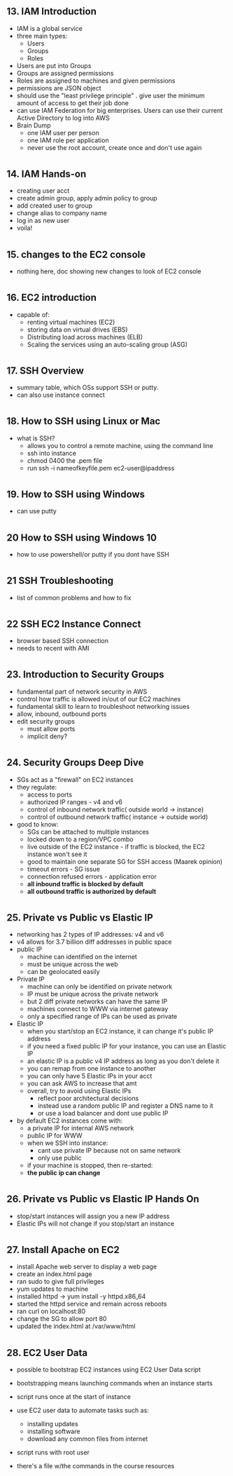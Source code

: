 ## 13. IAM Introduction

- IAM is a global service
- three main types:
  - Users
  - Groups
  - Roles
- Users are put into Groups
- Groups are assigned permissions
- Roles are assigned to machines and given permissions
- permissions are JSON object
- should use the "least privilege principle" . give user the minimum amount of access to get their job done
- can use IAM Federation for big enterprises. Users can use their current Active Directory to log into AWS
- Brain Dump
  - one IAM user per person
  - one IAM role per application
  - never use the root account, create once and don't use again

#

## 14. IAM Hands-on

- creating user acct
- create admin group, apply admin policy to group
- add created user to group
- change alias to company name
- log in as new user
- voila!

#

## 15. changes to the EC2 console

- nothing here, doc showing new changes to look of EC2 console

#

## 16. EC2 introduction

- capable of:
  - renting virtual machines (EC2)
  - storing data on virtual drives (EBS)
  - Distributing load across machines (ELB)
  - Scaling the services using an auto-scaling group (ASG)

#

## 17. SSH Overview

- summary table, which OSs support SSH or putty.
- can also use instance connect

#

## 18. How to SSH using Linux or Mac

- what is SSH?
  - allows you to control a remote machine, using the command line
  - ssh into instance
  - chmod 0400 the .pem file
  - run ssh -i nameofkeyfile.pem ec2-user@ipaddress

#

## 19. How to SSH using Windows

- can use putty

#

## 20 How to SSH using Windows 10

- how to use powershell/or putty if you dont have SSH

#

## 21 SSH Troubleshooting

- list of common problems and how to fix

#

## 22 SSH EC2 Instance Connect

- browser based SSH connection
- needs to recent with AMI

#

## 23. Introduction to Security Groups

- fundamental part of network security in AWS
- control how traffic is allowed in/out of our EC2 machines
- fundamental skill to learn to troubleshoot networking issues
- allow, inbound, outbound ports
- edit security groups
  - must allow ports
  - implicit deny?

#

## 24. Security Groups Deep Dive

- SGs act as a "firewall" on EC2 instances
- they regulate:
  - access to ports
  - authorized IP ranges - v4 and v6
  - control of inbound network traffic( outside world -> instance)
  - control of outbound network traffic( instance -> outside world)
- good to know:
  - SGs can be attached to multiple instances
  - locked down to a region/VPC combo
  - live outside of the EC2 instance - if traffic is blocked, the EC2 instance won't see it
  - good to maintain one separate SG for SSH access (Maarek opinion)
  - timeout errors - SG issue
  - connection refused errors - application error
  - **all inbound traffic is blocked by default**
  - **all outbound traffic is authorized by default**

#

## 25. Private vs Public vs Elastic IP

- networking has 2 types of IP addresses: v4 and v6
- v4 allows for 3.7 billion diff addresses in public space
- public IP
  - machine can identified on the internet
  - must be unique across the web
  - can be geolocated easily
- Private IP
  - machine can only be identified on private network
  - IP must be unique across the private network
  - but 2 diff private networks can have the same IP
  - machines connect to WWW via internet gateway
  - only a specified range of IPs can be used as private
- Elastic IP
  - when you start/stop an EC2 instance, it can change it's public IP address
  - if you need a fixed public IP for your instance, you can use an Elastic IP
  - an elastic IP is a public v4 IP address as long as you don't delete it
  - you can remap from one instance to another
  - you can only have 5 Elastic IPs in your acct
  - you can ask AWS to increase that amt
  - overall, try to avoid using Elastic IPs
    - reflect poor architectural decisions
    - instead use a random public IP and register a DNS name to it
    - or use a load balancer and dont use public IP
- by default EC2 instances come with:
  - a private IP for internal AWS network
  - public IP for WWW
  - when we SSH into instance:
    - cant use private IP because not on same network
    - only use public
  - if your machine is stopped, then re-started:
  - **the public ip can change**
  #

## 26. Private vs Public vs Elastic IP Hands On

- stop/start instances will assign you a new IP address
- Elastic IPs will not change if you stop/start an instance

#

## 27. Install Apache on EC2

- install Apache web server to display a web page
- create an index.html page
- ran sudo to give full privileges
- yum updates to machine
- installed httpd -> yum install -y httpd.x86_64
- started the httpd service and remain across reboots
- ran curl on localhost:80
- change the SG to allow port 80
- updated the index.html at /var/www/html

#

## 28. EC2 User Data

- possible to bootstrap EC2 instances using EC2 User Data script
- bootstrapping means launching commands when an instance starts
- script runs once at the start of instance
- use EC2 user data to automate tasks such as:
  - installing updates
  - installing software
  - download any common files from internet
- script runs with root user

- there's a file w/the commands in the course resources
#